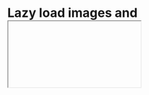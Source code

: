 # Lazy load images and <iframe> elements  |  web.dev

**Source URL:** [https://web.dev/learn/performance/lazy-load-images-and-iframe-elements?continue=https%3A%2F%2Fweb.dev%2Flearn%2Fperformance%23article-https%3A%2F%2Fweb.dev%2Flearn%2Fperformance%2Flazy-load-images-and-iframe-elements](https://web.dev/learn/performance/lazy-load-images-and-iframe-elements?continue=https%3A%2F%2Fweb.dev%2Flearn%2Fperformance%23article-https%3A%2F%2Fweb.dev%2Flearn%2Fperformance%2Flazy-load-images-and-iframe-elements)  
**Last Updated:** 2025-05-23T01:15:05.949Z  
**Extracted:** 2025-05-31 16:58:10

---

# Glitch

Images and `<iframe>` elements often consume more bandwidth than other types of resources. In the case of `<iframe>` elements, a fair amount of extra processing time can be involved in loading and rendering the pages within them.

In the case of lazy loading images, deferring the loading of images that are outside of the initial viewport can be helpful in reducing bandwidth contention for more critical resources within the initial viewport. This can improve a page's [Largest Contentful Paint (LCP)](https://web.dev/articles/lcp) in some cases where network connections are poor, and that reallocated bandwidth can help [LCP candidates](https://web.dev/articles/lcp#what-elements-are-considered) load and paint faster.

Where `<iframe>` elements are concerned, a page's [Interaction to Next Paint (INP)](https://web.dev/articles/inp) can be improved during startup by lazy loading them. This is because an `<iframe>` is a completely separate HTML document with its own subresources. While `<iframe>` elements can be run in a separate process, it's not uncommon for them to share a process with other threads, which can create conditions where pages become less responsive to user input.

Thus, deferring the loading of off-screen images and `<iframe>` elements is a technique worth pursuing, and requires fairly low effort for a reasonably good return in terms of performance. This module covers explains to lazy load these two types of elements for a faster and better user experience during the page's critical startup period.

## Lazy load images with the `loading` attribute

The [`loading` attribute](https://developer.mozilla.org/docs/Web/HTML/Element/iframe#attributes) can be added to `<img>` elements to tell browsers how they should be loaded:

*   `"eager"` informs the browser that the image should be loaded immediately, even if it's outside the initial viewport. This is also the default value for the `loading` attribute.
*   `"lazy"` defers loading an image until it's within a set distance from the visible viewport. This distance varies by browser, but is often set to be large enough that the image loads by the time the user scrolls to it.

It's also worth noting that if you're using the `<picture>` element, the `loading` attribute should still be applied to its child `<img>` element, _not_ the `<picture>` element itself. This is because the `<picture>` element is a container that contains additional `<source>` elements pointing to different image candidates, and the candidate that the browser chooses is applied directly to its child `<img>` element.

### Don't lazy load images that are in the initial viewport

You should only add `loading="lazy"` attribute to `<img>` elements that are positioned outside the initial viewport. However, it can be complex to know the precise position of an element relative within the viewport before the page is rendered. Different viewport sizes, aspect ratios, and devices have to be considered.

For example, a desktop viewport can be quite different from a viewport on a mobile phone as it renders more vertical space which may be able to fit images in the initial viewport that wouldn't appear in the initial viewport of a physically smaller device. Tablets used in [portrait orientation](https://en.wikipedia.org/wiki/Page_orientation) also display a considerable amount of vertical space, perhaps even more than some desktop devices.

However, there are some cases in which it's fairly clear that you should avoid applying `loading="lazy"`. For example, you should definitely omit the `loading="lazy"` attribute from `<img>` elements in cases of hero images, or other image use cases where `<img>` elements are likely to appear above the fold, or near the top of the layout on any device. This is [even more important for images that are likely to be LCP candidates](https://web.dev/articles/lcp-lazy-loading).

Images that are lazy loaded need to wait for the browser to [finish layout](https://web.dev/articles/howbrowserswork#layout) in order to know if the image's final position is within the viewport. This means that if an `<img>` element in the visible viewport has a `loading="lazy"` attribute, it's only requested _after_ all CSS is downloaded, parsed, and applied to the page—as opposed to being fetched as soon as [it is discovered by the preload scanner in the raw markup](https://web.dev/articles/preload-scanner#whats_a_preload_scanner).

Since the [`loading` attribute on the `<img>` element is supported on all major browsers](https://caniuse.com/loading-lazy-attr) there is no need to use JavaScript to lazy load images, as adding extra JavaScript to a page to provide capabilities the browser already provides affects other aspects of page performance, such as INP.

### Image lazy loading demo

## Lazy load `<iframe>` elements

Lazy loading `<iframe>` elements until they are visible in the viewport can save significant data and improve the loading of critical resources that are required for the top-level page to load. Additionally, because `<iframe>` elements are essentially entire HTML documents loaded within a top-level document, they can include a significant number of subresources—particularly JavaScript—which can affect a page's INP considerably if the tasks within those frames requires significant processing time.

Third-party embeds are a common use case for `<iframe>` elements. For example, embedded video players or social media posts commonly use `<iframe>` elements, and they often require a significant number of subresources which can also result in bandwidth contention for the top-level page's resources. As an example, lazy loading a YouTube video's embed saves more than 500 KiB during the initial page load, while lazy loading the Facebook [Like button plugin](https://developers.facebook.com/docs/plugins/like-button/) saves more than 200 KiB—most of which is JavaScript.

Either way, whenever you have an `<iframe>` below the fold on a page, you should strongly consider lazy loading it if it's not critical to load it up front, as doing so can significantly improve the user experience.

### The `loading` attribute for `<iframe>` elements

The [`loading` attribute](https://developer.mozilla.org/docs/Web/HTML/Element/iframe#attributes) on `<iframe>` elements is also supported in all major browsers. The values for the `loading` attribute and their behaviors are the same as with `<img>` elements that use the `loading` attribute:

*   `"eager"` is the default value. It informs the browser to load the `<iframe>` element's HTML and its subresources immediately.
*   `"lazy"` defers loading the `<iframe>` element's HTML and its subresources until it is within a predefined distance from the viewport.

### Lazy loading iframes demo

### Facades

Instead of loading an embed immediately during page load, you can load it on demand in response to a user interaction. This can be done by showing an image or another appropriate HTML element until the user interacts with it. Once the user interacts with the element, you can replace it with the third-party embed. This technique is known as a [facade](https://web.dev/articles/embed-best-practices#use_click-to-load_to_enhance_facades).

A common use case for facades is video embeds from third-party services where the embed may involve loading many additional and potentially expensive subresources—such as JavaScript—in addition to the video content itself. In such a case—unless there's a legitimate need for a video to autoplay—video embeds require the user to interact with them before playback by clicking the play button.

This is a prime opportunity to show a static image that is visually similar to the video embed and save significant bandwidth in the process. Once the user clicks on the image, it's then replaced by the actual `<iframe>` embed, which triggers the third-party `<iframe>` element's HTML and its subresources to begin downloading.

In addition to improving initial page load, another key upside is that if the user never plays the video, the resources required to deliver it are never downloaded. This is a good pattern, as it ensures the user only downloads what they _actually_ want to, without making possibly faulty assumptions about the user's needs.

Chat widgets are another excellent use case for the facade technique. Most chat widgets download significant amounts of JavaScript that can negatively affect page load and responsiveness to user input. As with loading anything up front, the cost is incurred at load time, but in the case of a chat widget, not every user never intends to interact with it.

With a facade on the other hand, it's possible to replace the third-party "Start Chat" button with a fake button. Once the user meaningfully interacts with it—such as holding a pointer over it for a reasonable period of time, or with a click—the actual, functional chat widget is slotted into place when the user needs it.

While it's certainly possible to build your own facades, there are open source options available for more popular third parties, such as [`lite-youtube-embed`](https://github.com/paulirish/lite-youtube-embed) for YouTube videos, [`lite-vimeo-embed`](https://github.com/luwes/lite-vimeo-embed) for Vimeo videos, and [React Live Chat Loader](https://github.com/calibreapp/react-live-chat-loader) for chat widgets.

## JavaScript lazy loading libraries

If you need to lazy load `<video>` elements, `<video>` element `poster` images, images loaded by the CSS `background-image` property, or other unsupported elements, you can do so with a JavaScript-based lazy loading solution, such as [lazysizes](https://github.com/aFarkas/lazysizes) or [yall.js](https://github.com/malchata/yall.js), as lazy loading these types of resources is not a browser-level feature.

In particular, autoplaying and looping `<video>` elements without an audio track are a [much more efficient alternative than using animated GIFs](https://web.dev/articles/replace-gifs-with-videos), which can often be several times larger than a video resource of equivalent visual quality. Even so, these videos can still be significant in terms of bandwidth, so lazy loading them is an additional optimization that can go a long way to reducing wasted bandwidth.

Most of these libraries work using the [Intersection Observer API](https://developer.mozilla.org/docs/Web/API/Intersection_Observer_API)—and additionally the [Mutation Observer API](https://developer.mozilla.org/docs/Web/API/MutationObserver) if a page's HTML changes after the initial load—to recognize when an element enters the user's viewport. If the image is visible—or approaching the viewport—then the JavaScript library replaces the non-standard attribute, (often `data-src` or a similar attribute), with the correct attribute, such as `src`.

Say you have a video that replaces an animated GIF, but you want to lazy load it with a JavaScript solution. [This is possible with yall.js](https://github.com/malchata/yall.js#video) with the following markup pattern:

```
<!-- The autoplay, loop, muted, and playsinline attributes are to
     ensure the video can autoplay without user intervention. -->
<video class="lazy" autoplay loop muted playsinline width="320" height="480">
  <source data-src="video.webm" type="video/webm">
  <source data-src="video.mp4" type="video/mp4">
</video>
```

By default, yall.js observes all qualifying HTML elements with a class of `"lazy"`. Once yall.js is loaded and executed on the page, the video doesn't load until the user scrolls it into the viewport. At that point, the `data-src` attributes on the `<video>` element's child `<source>` elements are swapped out to `src` attributes, which sends a request to download the video and automatically begin playing it.

## Test your knowledge

Which is the default value for the `loading` attribute for both `<img>` and `<iframe>` elements?

When are JavaScript-based lazy loading solutions reasonable to use?

For any resource that can be lazy loaded.

For resources in which the `loading` attribute isn't supported, such as in the case of autoplaying videos intended to replace animated images, or to lazy load a `<video>` element's poster image.

When is a facade a useful technique?

For any third-party embed where the resources required to load are not only substantial, but there is a decent probability that not all users may interact with them.

For any third-party embed that consumes significant data, regardless of the user's needs.

## Up next: Prefetching and prerendering

Now that you have a handle on lazy loading images and `<iframe>` elements, you're in a good position to ensure that pages can load more quickly while respecting the needs of your users. However, there are cases in which speculative loading of resources can be desirable. In [the next module](https://web.dev/learn/performance/prefetching-prerendering-precaching), learn about prefetching and prerendering, and how these techniques—when used carefully—can substantially speed up navigations to subsequent pages by loading them ahead of time.

---

*This documentation was extracted from the database for URLs containing 'web.dev'*
